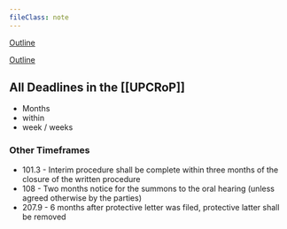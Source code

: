 ```yaml
---
fileClass: note
---
```

[Outline](https://www.sueddeutsche.de)

[Outline](../1%20-%20laws/UPCRoP/UPCRoP.md)


## All Deadlines in the [[UPCRoP]]

- Months
- within
- week / weeks


### Other Timeframes

- 101.3 - Interim procedure shall be complete within three months of the closure of the written procedure
- 108 - Two months notice for the summons to the oral hearing (unless agreed otherwise by the parties)
- 207.9 - 6 months after protective letter was filed, protective latter shall be removed
